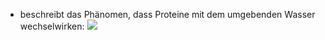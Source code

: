 - beschreibt das Phänomen, dass Proteine mit dem umgebenden Wasser wechselwirken:
![](Pasted%20image%2020240412110646.png)
